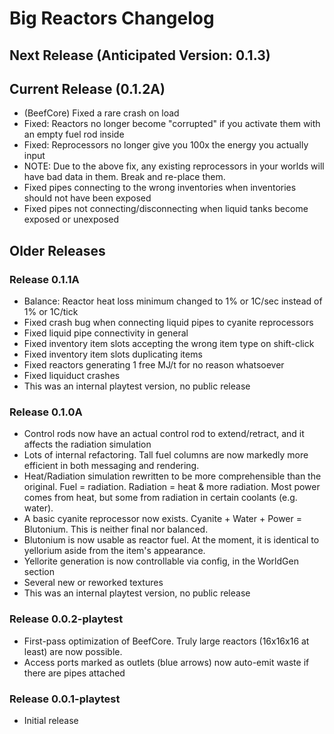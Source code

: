 Big Reactors Changelog
======================

Next Release (Anticipated Version: 0.1.3)
-----------------------------------------

Current Release (0.1.2A)
--------------------------------
- (BeefCore) Fixed a rare crash on load
- Fixed: Reactors no longer become "corrupted" if you activate them with an empty fuel rod inside
- Fixed: Reprocessors no longer give you 100x the energy you actually input
- NOTE: Due to the above fix, any existing reprocessors in your worlds will have bad data in them. Break and re-place them.
- Fixed pipes connecting to the wrong inventories when inventories should not have been exposed
- Fixed pipes not connecting/disconnecting when liquid tanks become exposed or unexposed

Older Releases
--------------

### Release 0.1.1A
- Balance: Reactor heat loss minimum changed to 1% or 1C/sec instead of 1% or 1C/tick
- Fixed crash bug when connecting liquid pipes to cyanite reprocessors
- Fixed liquid pipe connectivity in general
- Fixed inventory item slots accepting the wrong item type on shift-click
- Fixed inventory item slots duplicating items
- Fixed reactors generating 1 free MJ/t for no reason whatsoever
- Fixed liquiduct crashes
- This was an internal playtest version, no public release

### Release 0.1.0A
- Control rods now have an actual control rod to extend/retract, and it affects the radiation simulation
- Lots of internal refactoring. Tall fuel columns are now markedly more efficient in both messaging and rendering.
- Heat/Radiation simulation rewritten to be more comprehensible than the original. Fuel = radiation. Radiation = heat & more radiation. Most power comes from heat, but some from radiation in certain coolants (e.g. water).
- A basic cyanite reprocessor now exists. Cyanite + Water + Power = Blutonium. This is neither final nor balanced.
- Blutonium is now usable as reactor fuel. At the moment, it is identical to yellorium aside from the item's appearance.
- Yellorite generation is now controllable via config, in the WorldGen section
- Several new or reworked textures
- This was an internal playtest version, no public release

### Release 0.0.2-playtest
- First-pass optimization of BeefCore. Truly large reactors (16x16x16 at least) are now possible.
- Access ports marked as outlets (blue arrows) now auto-emit waste if there are pipes attached

### Release 0.0.1-playtest
- Initial release

